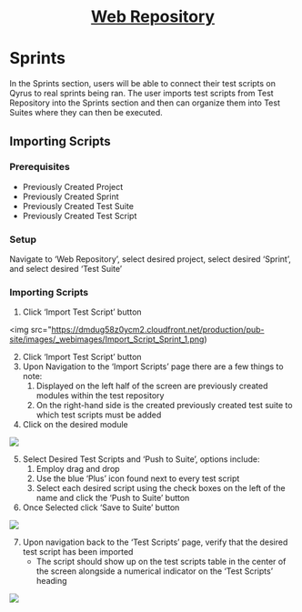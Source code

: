 <h1 style="text-align: center; text-decoration:underline; font-weight: bold;">Web Repository</h1>

# Sprints
In the Sprints section, users will be able to connect their test scripts on Qyrus to real sprints being ran. The user imports test scripts from Test Repository into the Sprints section and then can organize them into Test Suites where they can then be executed.

## Importing Scripts <!-- {docsify-ignore} --> 

### Prerequisites
- Previously Created Project
- Previously Created Sprint
- Previously Created Test Suite
- Previously Created Test Script

### Setup
Navigate to ‘Web Repository’, select desired project, select desired ‘Sprint’, and select desired ‘Test Suite’

### Importing Scripts
1. Click ‘Import Test Script’ button

<img src="https://dmdug58z0ycm2.cloudfront.net/production/pub-site/images/_webimages/Import_Script_Sprint_1.png)

2. Click ‘Import Test Script’ button 
3. Upon Navigation to the ‘Import Scripts’ page there are a few things to note:
   1. Displayed on the left half of the screen are previously created modules within the test repository
   2. On the right-hand side is the created previously created test suite to which test scripts must be added
4. Click on the desired module

<img src="https://dmdug58z0ycm2.cloudfront.net/production/pub-site/images/_webimages/Import_Script_Sprint_2.png">

5. Select Desired Test Scripts and ‘Push to Suite’, options include:
   1. Employ drag and drop
   2. Use the blue ‘Plus’ icon found next to every test script
   3. Select each desired script using the check boxes on the left of the name and click the ‘Push to Suite’ button
6. Once Selected click ‘Save to Suite’ button

<img src="https://dmdug58z0ycm2.cloudfront.net/production/pub-site/images/_webimages/Import_Script_Sprint_3.png">

7. Upon navigation back to the ‘Test Scripts’ page, verify that the desired test script has been imported
   - The script should show up on the test scripts table in the center of the screen alongside a numerical indicator on the ‘Test Scripts’ heading

<img src="https://dmdug58z0ycm2.cloudfront.net/production/pub-site/images/_webimages/Import_Script_Sprint_4.png">
